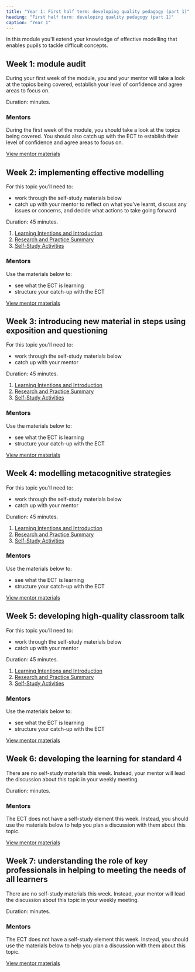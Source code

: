```yaml
---
title: "Year 1: First half term: developing quality pedagogy (part 1)"
heading: "First half term: developing quality pedagogy (part 1)"
caption: "Year 1"
---
```



In this module you'll extend your knowledge of effective modelling that enables pupils to tackle difficult concepts.

## Week 1: module audit

During your first week of the module, you and your mentor will take a look at the topics being covered, establish your level of confidence and agree areas to focus on.

Duration:  minutes.


### Mentors

During the first week of the module, you should take a look at the topics being covered. You should also catch up with the ECT to establish their level of confidence and agree areas to focus on.

[View mentor materials](/ucl/year-1-first-half-term-developing-quality-pedagogy-part-1/spring-week-1-mentor-materials)

## Week 2: implementing effective modelling

For this topic you’ll need to:

* work through the self-study materials below
* catch up with your mentor to reflect on what you’ve learnt, discuss any issues or concerns, and decide what actions to take going forward

Duration: 45 minutes.

1. [Learning Intentions and Introduction](/ucl/year-1-first-half-term-developing-quality-pedagogy-part-1/spring-week-2-ect-learning-intentions-and-introduction)
2. [Research and Practice Summary](/ucl/year-1-first-half-term-developing-quality-pedagogy-part-1/spring-week-2-ect-research-and-practice-summary)
3. [Self-Study Activities](/ucl/year-1-first-half-term-developing-quality-pedagogy-part-1/spring-week-2-ect-self-study-activities)

### Mentors

Use the materials below to:

* see what the ECT is learning 
* structure your catch-up with the ECT

[View mentor materials](/ucl/year-1-first-half-term-developing-quality-pedagogy-part-1/spring-week-2-mentor-materials)

## Week 3: introducing new material in steps using exposition and questioning

For this topic you’ll need to:

* work through the self-study materials below
* catch up with your mentor

Duration: 45 minutes.

1. [Learning Intentions and Introduction](/ucl/year-1-first-half-term-developing-quality-pedagogy-part-1/spring-week-3-ect-learning-intentions-and-introduction)
2. [Research and Practice Summary](/ucl/year-1-first-half-term-developing-quality-pedagogy-part-1/spring-week-3-ect-research-and-practice-summary)
3. [Self-Study Activities](/ucl/year-1-first-half-term-developing-quality-pedagogy-part-1/spring-week-3-ect-self-study-activities)

### Mentors

Use the materials below to:

* see what the ECT is learning 
* structure your catch-up with the ECT

[View mentor materials](/ucl/year-1-first-half-term-developing-quality-pedagogy-part-1/spring-week-3-mentor-materials)

## Week 4: modelling metacognitive strategies

For this topic you’ll need to:

* work through the self-study materials below
* catch up with your mentor

Duration: 45 minutes.

1. [Learning Intentions and Introduction](/ucl/year-1-first-half-term-developing-quality-pedagogy-part-1/spring-week-4-ect-learning-intentions-and-introduction)
2. [Research and Practice Summary](/ucl/year-1-first-half-term-developing-quality-pedagogy-part-1/spring-week-4-ect-research-and-practice-summary)
3. [Self-Study Activities](/ucl/year-1-first-half-term-developing-quality-pedagogy-part-1/spring-week-4-ect-self-study-activities)

### Mentors

Use the materials below to:

* see what the ECT is learning 
* structure your catch-up with the ECT

[View mentor materials](/ucl/year-1-first-half-term-developing-quality-pedagogy-part-1/spring-week-4-mentor-materials)

## Week 5: developing high-quality classroom talk

For this topic you’ll need to:

* work through the self-study materials below
* catch up with your mentor

Duration: 45 minutes.

1. [Learning Intentions and Introduction](/ucl/year-1-first-half-term-developing-quality-pedagogy-part-1/spring-week-5-ect-learning-intentions-and-introduction)
2. [Research and Practice Summary](/ucl/year-1-first-half-term-developing-quality-pedagogy-part-1/spring-week-5-ect-research-and-practice-summary)
3. [Self-Study Activities](/ucl/year-1-first-half-term-developing-quality-pedagogy-part-1/spring-week-5-ect-self-study-activities)

### Mentors

Use the materials below to:

* see what the ECT is learning 
* structure your catch-up with the ECT

[View mentor materials](/ucl/year-1-first-half-term-developing-quality-pedagogy-part-1/spring-week-5-mentor-materials)

## Week 6: developing the learning for standard 4

There are no self-study materials this week. Instead, your mentor will lead the discussion about this topic in your weekly meeting. 

Duration:  minutes.


### Mentors

The ECT does not have a self-study element this week. Instead, you should use the materials below to help you plan a discussion with them about this topic.

[View mentor materials](/ucl/year-1-first-half-term-developing-quality-pedagogy-part-1/spring-week-6-mentor-materials)

## Week 7: understanding the role of key professionals in helping to meeting the needs of all learners

There are no self-study materials this week. Instead, your mentor will lead the discussion about this topic in your weekly meeting. 

Duration:  minutes.


### Mentors

The ECT does not have a self-study element this week. Instead, you should use the materials below to help you plan a discussion with them about this topic.

[View mentor materials](/ucl/year-1-first-half-term-developing-quality-pedagogy-part-1/spring-week-7-mentor-materials)

